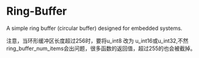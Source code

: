 Ring-Buffer
===========

A simple ring buffer (circular buffer) designed for embedded systems.

注意，当环形缓冲区长度超过256时，要将u_int8 改为 u_int16或u_int32,不然ring_buffer_num_items会出问题，很多函数的返回值，超过255的也会被截掉。

